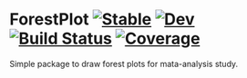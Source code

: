 # ForestPlot [![Stable](https://img.shields.io/badge/docs-stable-blue.svg)](https://PharmCat.github.io/ForestPlot.jl/stable/) [![Dev](https://img.shields.io/badge/docs-dev-blue.svg)](https://PharmCat.github.io/ForestPlot.jl/dev/) [![Build Status](https://github.com/PharmCat/ForestPlot.jl/actions/workflows/CI.yml/badge.svg?branch=main)](https://github.com/PharmCat/ForestPlot.jl/actions/workflows/CI.yml?query=branch%3Amain) [![Coverage](https://codecov.io/gh/PharmCat/ForestPlot.jl/branch/main/graph/badge.svg)](https://codecov.io/gh/PharmCat/ForestPlot.jl)


Simple package to draw forest plots for mata-analysis study.


